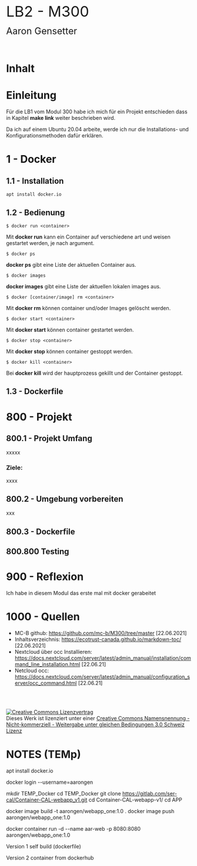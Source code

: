 <span style="font-size:40px">LB2 - M300</span>

<span style="font-size:25px">Aaron Gensetter</span>

<br>

# Inhalt

# Einleitung
Für die LB1 vom Modul 300 habe ich mich für ein Projekt entschieden dass in Kapitel __make link__ weiter beschrieben wird.

Da ich auf einem Ubuntu 20.04 arbeite, werde ich nur die Installations- und Konfigurationsmethoden dafür erklären.

# 1 - Docker
## 1.1 - Installation
```shell
apt install docker.io
```

## 1.2 - Bedienung

```shell
$ docker run <container>
```

Mit __docker run__ kann ein Container auf verschiedene art und weisen gestartet werden, je nach argument.

```shell
$ docker ps
```

__docker ps__ gibt eine Liste der aktuellen Container aus.

```shell
$ docker images
```

__docker images__ gibt eine Liste der aktuellen lokalen images aus.

```shell
$ docker [container/image] rm <container>
```

Mit __docker rm__ können container und/oder Images gelöscht werden.

```shell
$ docker start <container>
```

Mit __docker start__ können container gestartet werden.

```shell
$ docker stop <container>
```

Mit __docker stop__ können container gestoppt werden.

```shell
$ docker kill <container>
```

Bei __docker kill__ wird der hauptprozess gekillt und der Container gestoppt.

## 1.3 - Dockerfile


# 800 - Projekt
## 800.1 - Projekt Umfang
xxxxx

### Ziele:
xxxx

## 800.2 - Umgebung vorbereiten
xxx

## 800.3 - Dockerfile



## 800.800 Testing
# 900 - Reflexion

Ich habe in diesem Modul das erste mal mit docker gerabeitet

# 1000 - Quellen

- MC-B github: https://github.com/mc-b/M300/tree/master [22.06.2021]
- Inhaltsverzeichnis: https://ecotrust-canada.github.io/markdown-toc/ [22.06.2021]
- Nextcloud über occ Installieren: https://docs.nextcloud.com/server/latest/admin_manual/installation/command_line_installation.html [22.06.21]
- Netcloud occ: https://docs.nextcloud.com/server/latest/admin_manual/configuration_server/occ_command.html [22.06.21]

<br><br>

<a rel="license" href="http://creativecommons.org/licenses/by-nc-sa/3.0/ch/">
<img alt="Creative Commons Lizenzvertrag" style="border-width:0" src="https://i.creativecommons.org/l/by-nc-sa/3.0/ch/88x31.png" />
</a><br />Dieses Werk ist lizenziert unter einer <a rel="license" href="http://creativecommons.org/licenses/by-nc-sa/3.0/ch/">Creative Commons Namensnennung - Nicht-kommerziell - Weitergabe unter gleichen Bedingungen 3.0 Schweiz Lizenz</a>








# NOTES (TEMp)
apt install docker.io

docker login --username=aarongen

mkdir TEMP_Docker
cd TEMP_Docker
git clone https://gitlab.com/ser-cal/Container-CAL-webapp_v1.git 
cd Container-CAL-webapp-v1/
cd APP 

docker image build -t aarongen/webapp_one:1.0 .
docker image push aarongen/webapp_one:1.0

docker container run -d --name aar-web -p 8080:8080 aarongen/webapp_one:1.0




Version 1
    self build (dockerfile)

Version 2 
    container from dockerhub